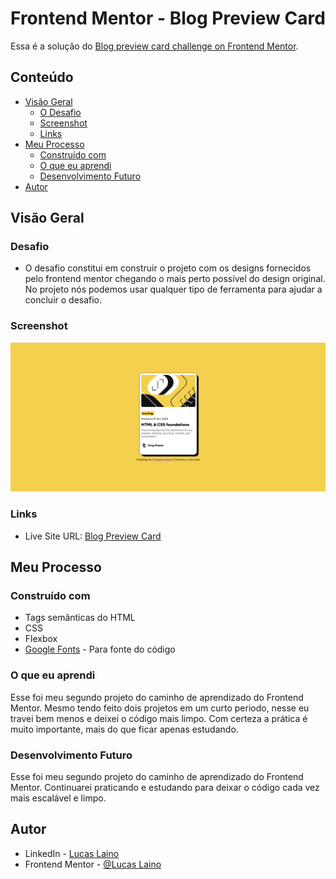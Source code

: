 # Frontend Mentor - Blog Preview Card 

Essa é a solução do [Blog preview card challenge on Frontend Mentor](https://www.frontendmentor.io/challenges/blog-preview-card-ckPaj01IcS).

## Conteúdo

- [Visão Geral](#visão-geral)
  - [O Desafio](#o-desafio)
  - [Screenshot](#screenshot)
  - [Links](#links)
- [Meu Processo](#meu-processo)
  - [Construído com](#construído-com)
  - [O que eu aprendi](#o-que-eu-aprendi)
  - [Desenvolvimento Futuro](#desenvolvimento-futuro)
- [Autor](#autor)

## Visão Geral

### Desafio

- O desafio constitui em construir o projeto com os designs fornecidos pelo frontend mentor chegando o mais perto possível do design original. No projeto nós podemos usar qualquer tipo de ferramenta para ajudar a concluir o desafio.

### Screenshot

![](./src/images/blog-preview-card.png)

### Links

- Live Site URL: [Blog Preview Card](https://lucaslaino.github.io/frontend-mentor-blog-preview-card/)

## Meu Processo

### Construído com

- Tags semânticas do HTML
- CSS
- Flexbox
- [Google Fonts](https://fonts.google.com/) - Para fonte do código

### O que eu aprendi

Esse foi meu segundo projeto do caminho de aprendizado do Frontend Mentor. Mesmo tendo feito dois projetos em um curto periodo, nesse eu travei bem menos e deixei o código mais limpo. Com certeza a prática é muito importante, mais do que ficar apenas estudando.

### Desenvolvimento Futuro

Esse foi meu segundo projeto do caminho de aprendizado do Frontend Mentor. Continuarei praticando e estudando para deixar o código cada vez mais escalável e limpo.

## Autor

- LinkedIn - [Lucas Laino](https://www.linkedin.com/in/lucaslaino/)
- Frontend Mentor - [@Lucas Laino](https://www.frontendmentor.io/home)
